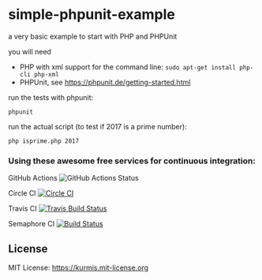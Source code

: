 # simple-phpunit-example
a very basic example to start with PHP and PHPUnit

you will need 
 * PHP with xml support for the command line: `sudo apt-get install php-cli php-xml`
 * PHPUnit, see https://phpunit.de/getting-started.html 
 
run the tests with phpunit:

    phpunit

run the actual script (to test if 2017 is a prime number):

    php isprime.php 2017

### Using these awesome free services for continuous integration:

GitHub Actions ![GitHub Actions Status](https://github.com/oliworx/simple-phpunit-example/workflows/CI/badge.svg)

Circle CI [![Circle CI](https://circleci.com/gh/oliworx/simple-phpunit-example.svg?style=svg)](https://circleci.com/gh/oliworx/simple-phpunit-example)

Travis CI [![Travis Build Status](https://travis-ci.org/oliworx/simple-phpunit-example.svg?branch=master)](https://travis-ci.org/oliworx/simple-phpunit-example)

Semaphore CI [![Build Status](https://semaphoreci.com/api/v1/oliworx/simple-phpunit-example/branches/master/badge.svg)](https://semaphoreci.com/oliworx/simple-phpunit-example)

## License
MIT License: <https://kurmis.mit-license.org>
